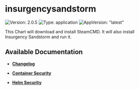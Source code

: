 # insurgencysandstorm

![Version: 2.0.5](https://img.shields.io/badge/Version-2.0.5-informational?style=flat-square) ![Type: application](https://img.shields.io/badge/Type-application-informational?style=flat-square) ![AppVersion: "latest"](https://img.shields.io/badge/AppVersion-"latest"-informational?style=flat-square)

This Chart will download and install SteamCMD. It will also install Insurgency Sandstorm and run it.

## Available Documentation

- [**Changelog**](CHANGELOG)

- [**Container Security**](container-security)

- [**Helm Security**](helm-security)

